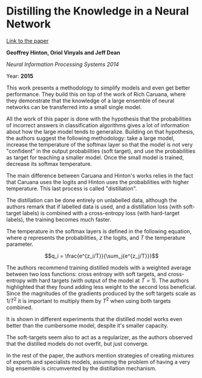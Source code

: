 # Distilling the Knowledge in a Neural Network

[Link to the paper](https://arxiv.org/abs/1503.02531)

**Geoffrey Hinton, Oriol Vinyals and Jeff Dean**

*Neural Information Processing Systems 2014*

Year: **2015**

This work presents a methodology to simplify models and even get better performance. They build this on top of the work of Rich Caruana, where they demonstrate that the knowledge of a large ensemble of neural networks can be transferred into a small single model.

All the work of this paper is done with the hypothesis that the probabilities of incorrect answers in classification algorithms gives a lot of information about how the large model tends to generalize. Building on that hypothesis, the authors suggest the following methodology: take a large model, increase the temperature of the softmax layer so that the model is not very "confident" in the output probabilities (soft target), and use the probabilities as target for teaching a smaller model. Once the small model is trained, decrease its softmax temperature.

The main difference between Caruana and Hinton's works relies in the fact that Caruana uses the logits and Hinton uses the probabilities with higher temperature. This last process is called "distillation".

The distillation can be done entirely on unlabelled data, although the authors remark that if labelled data is used, and a distillation loss (with soft-target labels) is combined with a cross-entropy loss (with hard-target labels), the training becomes much faster.

The temperature in the softmax layers is defined in the following equation, where $q$ represents the probabilities, $z$ the logits, and $T$ the temperature parameter.

$$q_i = \frac{e^{z_i/T}}{\sum_j{e^{z_j/T}}}$$

The authors recommend training distilled models with a weighted average between two loss functions: cross entropy with soft targets, and cross-entropy with hard targets (with output of the model at $T=1$). The authors highlighted that they found adding less weight to the second loss beneficial. Since the magnitudes of the gradients produced by the soft targets scale as $1/T^2$ it is important to multiply them by $T^2$ when using both targets combined.

It is shown in different experiments that the distilled model works even better than the cumbersome model, despite it's smaller capacity.

The soft-targets seem also to act as a regularizer, as the authors observed that the distilled models do not overfit, but just converge.

In the rest of the paper, the authors mention strategies of creating mixtures of experts and specialists models, assuming the problem of having a very big ensemble is circumvented by the distillation mechanism.
